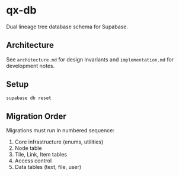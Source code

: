 # qx-db

Dual lineage tree database schema for Supabase.

## Architecture

See `architecture.md` for design invariants and `implementation.md` for development notes.

## Setup

```bash
supabase db reset
```

## Migration Order

Migrations must run in numbered sequence:
1. Core infrastructure (enums, utilities)
2. Node table
3. Tile, Link, Item tables
4. Access control
5. Data tables (text, file, user)